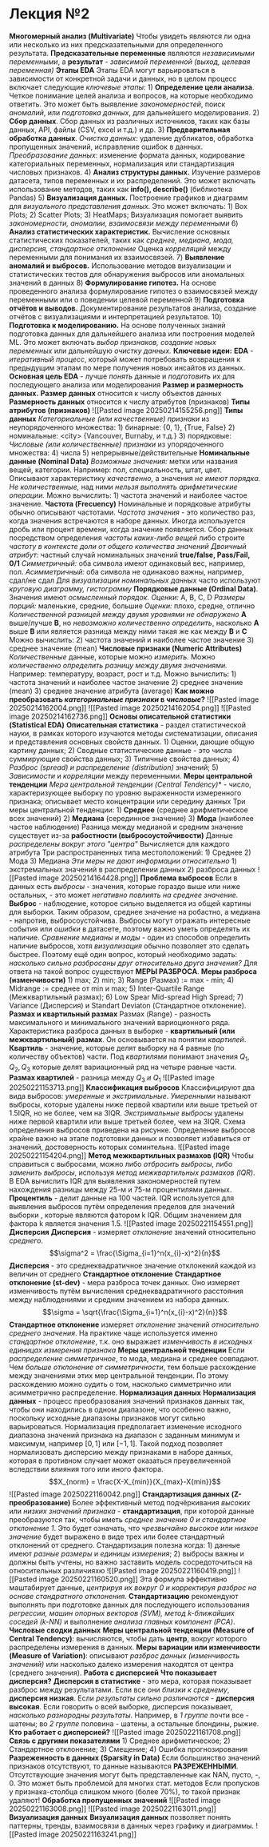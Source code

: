 # Лекция №2
**Многомерный анализ (Multivariate)**
	Чтобы увидеть являются ли одна или несколько из них предсказательными для определенного результата. **Предсказательные переменные** являются *независимыми переменными*, а **результат** - *зависимой переменной (выход, целевая переменная)*
**Этапы EDA**
	Этапы EDA могут варьироваться в зависимости от конкретной задачи и данных, но в целом процесс включает следующие *ключевые этапы:*
	1) **Определение цели анализа**.
		Четкое понимание целей анализа и вопросов, на которые необходимо ответить. Это может быть выявление *закономерностей*, поиск *аномалий*, или *подготовка данных*, для дальнейшего моделирования.
	2) **Сбор данных**.
		Сбор данных из различных источников, таких как базы данных, API, файлы (CSV, excel и т.д.) и др.
	3) **Предварительная обработка данных**.
		*Очистка данных:* удаление дубликатов, обработка пропущенных значений, исправление ошибок в данных.
		*Преобразование данных:* изменение формата данных, кодирование категориальных переменных, нормализация или стандартизация числовых признаков.
	4) **Анализ структуры данных.**
		Изучение размеров датасета, типов переменных и их распределений. Это может включать использование методов, таких как **info(), describe()** (библиотека Pandas)
	5) **Визуализация данных.**
		Построение графиков и диаграмм для *визуального представления данных.* Это может включать:
				1) Box Plots;
				2) Scatter Plots;
				3) HeatMaps;
		Визуализация помогает выявить *закономерности, аномалии, взаимосвязи между переменными*
	6) **Анализ статистических характеристик.**
		Вычисление основных статистических показателей, таких как *среднее, медиана, мода, дисперсия, стандартное отклонение*
		Оценка *корреляций* между переменными для понимания их взаимосвязей.
	7) **Выявление аномалий и выбросов.**
		Использование методов визуализации и статистических тестов для обнаружения выбросов или аномальных значений в данных
	8) **Формулирование гипотез.**
		На основе проведенного анализа формулирование гипотез о взаимосвязей между переменными или о поведении целевой переменной
	9) **Подготовка отчётов и выводов.**
		Документирование результатов анализа, создание отчётов с визуализациями и интерпретацией результатов.
	10) **Подготовка к моделированию.**
		На основе полученных знаний подготовка данных для дальнейшего анализа или построения моделей ML. Это может включать *выбор признаков, создание новых переменных* или дальнейшую *очистку данных.*
**Ключевые идеи:**
	**EDA** - *итеративный процесс*, который может потребовать возвращения к предыдущим этапам по мере получения новых инсайтов из данных.
	**Основная цель EDA** - лучше *понять* данные и *подготовить* их для последующего анализа или моделирования
**Размер и размерность данных.**
	**Размер данных** относится к числу объектов данных
	**Размерность данных** относится к числу атрибутов (признаков)
**Типы атрибутов (признаков)**
	![[Pasted image 20250214155256.png]]
**Типы данных**
	*Категориальные (или качественные) признаки* из неупорядоченного множества:
		1) бинарные: {0, 1}, {True, False}
		2) номинальные: \<city> {Vancouver, Burnaby, и т.д.}
		3) порядковые: 
	*Числовые (или количественные) признаки* из упорядоченного множества:
		4) числа
		5) непрерывные/действительные
	**Номинальные данные (Nominal Data)**
		*Возможные значения:* метки или названия вещей, категории. Например: пол, специальность, штат, цвет.
		Описывают характеристику *качественно,* а значения *не имеют порядка.*
		*Не количественные,* над ними *нельзя выполнять арифметические операции.*
		Можно вычислить:
			1) частота значений и наиболее частое значение.
		**Частота (Frecuency)**
			Номинальные и порядковые атрибуты обычно описывают частотами.
			*Частота значения* - это количество раз, когда значения встречаются в наборе данных.
			Иногда используется дробь или процент времени, когда значение появляется.
		Сбор данных посредством определения *частоты каких-либо вещей* либо строите *частоту в контексте доли от общего количества значений*
		*Двоичный атрибут:* частный случай номинальных значений **true/false, Pass/Fail, 0/1**
		*Симметричный:* оба символа имеют одинаковый вес, например, пол.
		*Асимметричный:* оба символа не одинаково важны, например, сдал/не сдал
		Для *визуализации номинальных данных* часто используют *круговую диаграмму, гистограмму*
	**Порядковые данные (Ordinal Data)**.
		Значения имеют *осмысленный порядок.*
			*Оценки:* A, B, C, D
			*Размеры порций:* маленькие, средние, большие
			*Оценки:* плохо, средне, отлично
		*Количественной разницей между двумя уровнями не обнаружено*
		**A** выше/лучше **B**, но *невозможно количественно определить*, насколько **A** выше **B** или является разница между ними такая же как между **B** и **C**
		Можно вычислить: 
			2) частота значений и наиболее частое значение
			3) среднее значение (mean)
	**Числовые признаки (Numeric Attributes)**
		*Количественные* данные, которые можно *измерить.*
		Можно *количественно определить разницу между двумя значениями.* Например: температуру, возраст, рост и т.д.
		Можно вычислить:
			1) частота значений и наиболее частое значение
			2) среднее значение (mean)
			3) среднее значение атрибута (average)
**Как можно преобразовать *категориальные признаки* в *числовые*?**
	![[Pasted image 20250214162004.png]]
	![[Pasted image 20250214162054.png]]
	![[Pasted image 20250214162736.png]]
**Основы описательной статистики (Statistical EDA)**
	**Описательная статистика** - раздел статистической науки, в рамках которого изучаются методы систематизации, описания и представления основных свойств данных.
	1) Оценки, дающие общую картину данных;
	2) Сводные статистические данные - это числа суммирующие свойства данных;
	3) Типичные свойства данных;
	4) *Разброс (spread) и распределение (distribution)* значений;
	5) *Зависимости* и *корреляции* между переменными.
	**Меры центральной тенденции**
		**Мера центральной тенденции* (Central Tendency)** - число, характеризующее выборку по уровню выраженности измеренного признака; описывает место концентрации или середину данных
		Три меры центральной тенденции:
			1) **Среднее** (среднее арифметическое всех значений)
			2) **Медиана** (серединное значение)
			3) **Мода** (наиболее частое наблюдение)
		Разница между медианой и средним значение существует из-за **рабостности (выбросоустойчивости)**
		Данные *распределены вокруг этого "центра"*
		Вычисляется для каждого атрибута
		Три распространенных типа местоположений:
			1) Среднее
			2) Мода
			3) Медиана
		*Эти меры не дают информации относительно*
			1) экстремальных значений в распределении данных
			2) разброса данных
		![[Pasted image 20250214164428.png]]
**Проблема выбросов**
	Если в данных есть *выбросы* - значения, которые гораздо выше или ниже остальных, - это может *негативно повлиять на среднее значение.*
	**Выброс** - наблюдение, которое сильно выделяется из общей картины для выборки.
	Таким образом, среднее значение на робастно, а медиана - напротив, выбросоустойчива.
	Выбросы могут отражать интересные события или *ошибки* в датасете, поэтому важно уметь определять их наличие.
	*Сравнение медианы и моды* - один из способов определить наличие выбросов, хотя *визуализация* обычно позволяет это сделать быстрее.
	Поэтому ещё один вопрос, который необходимо задать: *насколько сильно разбросаны друг относительно друга значения?*
	Для ответа на такой вопрос существуют **МЕРЫ РАЗБРОСА**.
**Меры разброса (изменчивости)**
	1) max;
	2) min;
	3) Range (Размах) := max - min;
	4) Midrange := среднее от min и max;
	5) Inter-Quartile Range (Межквартильный размах);
	6) Low Spear Mid-spread High Spread;
	7) Variance (Дисперсия) и Standart Deviaton (Стандартное отклонение).
	**Размах и квартильный размах**
		Размах (Range) - разность максимального и минимального значений вариоционного ряда.
		Характеристика разброса данных в выборке - **квартильный (или межквартильный) размах**. Он основывается на понятии *квартилей*.
		**Квартиль** - значение, которые делят выборку на 4 равные (по количеству объектов) части.
		Под *квартилями* понимают значения $Q_{1}, Q_{2}, Q_{3}$ которые делят вариационный ряд на четыре равные части.
		**Размах квартилей** - разница между $Q_{3}\ и\ Q_{1}$
	![[Pasted image 20250221153713.png]]
**Классификация выбросов**
	Классифицируют два вида выбросов: *умеренные* и *экстримальные*.
	*Умеренными* называют выбросы, которые удалены ниже первой квартили или выше третьей от 1.5IQR, но не более, чем на 3IQR. *Экстримальные выбросы* удалены ниже первой квартили или выше третьей более, чем на 3IQR. Схема определения выбросов приведена на рисунке. Определение выбросов крайне важно на этапе подготовки данных и позволяет избавиться от значений, достоверность которых соминтельна.
	![[Pasted image 20250221154204.png]]
**Метод межквартильных размахов (IQR)**
	Чтобы справиться с выбросами, можно либо *отбросить выбросы*, либо *заменить выбросы*, используя *метод межквартильных размахов (IQR)*.
	В EDA вычислить IQR для выявления закономерностей путем нахождения разницы между 25-м и 75-м процентилями данных.
	**Процентиль** - делит данные на 100 частей.
	IQR используется для выявления выбросов путём определения пределов для значений выборки , которые являются фатором k IQR. Общим значением для фактора k является значения 1.5.
	![[Pasted image 20250221154551.png]]
**Дисперсия**
	**Дисперсия** - измеряет *отклонение* значений относительно *среднего*.
	$$\sigma^2 = \frac{\Sigma_{i=1}^n(x_{i}-x)^2}{n}$$
	**Дисперсия** - это среднеквадратичное значение отклонений каждой из величин от среднего
	**Стандартное отклонение**
		**Стандартное отклонение (st-dev)** - мера разброса точек данных. Оно измеряет изменчивость путём вычисления среднеквадратичного расстояния между наблюдениями и средним значением из набора данных.
		$$\sigma = \sqrt{\frac{\Sigma_{i=1}^n(x_{i}-x)^2}{n}}$$
		**Стандартное отклонение** измеряет *отклонение* значений *относительно среднего значения*.
		На практике чаще используется именно *стандартное отклонение*, т.к. оно выражает *изменчивость в исходных единицах измерения признака*
**Меры центральной тенденции**
	Если *распределение симметричное*, то мода, медиана и среднее совпадают.
	Чем *больше отклонение от симметричности*, тем больше расхождение между значениями этих мер центральной тенденции. По этому расхождению можно судить о том, насколько симметрично или асимметрично распределение.
**Нормализация данных**
	**Нормализация данных** - процесс преобразования значений признаков данных так, чтобы они находились в одном диапазоне, что особенно важно, поскольку исходные диапазоны признаков могут сильно варьироваться.
	Нормализация предполагает изменение исходного диапазона значений признака на диапазон с заданным минимум и максимум, например $[0, 1]$ или $[-1, 1]$. Такой подход позволяет нормализовать дисперсию между признаками в наборе данных, которая в противном случает может оказаться преувеличенной вследствии влияния того или иного фактора.
	$$X_{norm} = \frac{X-X_{min}}{X_{max}-X{min}}$$
	![[Pasted image 20250221160042.png]]
**Стандартизация данных (Z-преобразование)**
	Более эффективный метод подчёркивания *высоких* или *низких значений признака* - **стандартизация**, при которой данные преобразуются так, чтобы иметь *среднее значение 0 и стандартное отклонение 1*. Это будет означать, что *чрезвычайно высокое или низкое значение* будет выражено в виде трех или более стандартный отклонений от среднего.
	Стандартизация полезна когда:
		1) данные имеют *разные размеры* и *единицы измерения*;
		2) выбросы важны и должны быть учтены, но важно заставить модель сосредоточиться на относительных различияхю
	![[Pasted image 20250221160419.png]]
	![[Pasted image 20250221160520.png]]
	Эта формула эффективно маштабирует данные, *центрируя их вокруг 0 и корректируя разброс на основе стандратного отклонения*.
	**Стандартизацию** рекомендуют выполнять при подготовке данных для последующего использования *регрессии, машин опорных векторов (SVM), метод k-ближайших соседей (k-NN)* и выполнение *анализа главных компонент (PCA)*.
**Числовые сводки данных**
		**Меры центральной тенденции (Measure of Central Tendency)**: вычисляются, чтобы дать **центр**, вокруг которого распределены измерения в данных.
		**Меры вариации или изменчивости (Measure of Variation)**: описывают *разброс данных (изменчивость значений)* или насколько далеко измерения находятся от центра (среднего значения).
**Работа с дисперсией**
	**Что показывает дисперсия?**
		**Дисперсия в статистике** - это мера, которая показывает разброс между результатами. Если все они *близки к среднему*, **дисперсия низкая**. Если *результаты сильно различаются* - **дисперсия высокая**.
		Если говорить о всей выборке, дисперсия показывает, *насколько разнородны результаты*. Например, в *1 группе* почти все - шатены; во *2 группе* половина - шатены, а остальные блондины, рыжие.
	**Кто работает с дисперсией?**
		![[Pasted image 20250221161708.png]]
	**Связь с другими показателями**
		1) Среднее арифметическое;
		2) Стандартное отклонение;
		3) Смещение;
		4) Ошибка прогнозирования
**Разреженность в данных (Sparsity in Data)**
	Если большинство значений признаков отсутствуют, то данные называются **РАЗРЕЖЕННЫМИ**.
	Отсутствующие значения могут быть представленные как NAN, пусто, -, 0.
	Это может быть проблемой для многих стат. методов
	Если пропусков у признака-столбца слишком много (более 70%), то такой признак удаляют!
**Обработка пропущенных значений**
	![[Pasted image 20250221163008.png]]
	![[Pasted image 20250221163011.png]]
**Визуализация данных**
	**Визуализация данных** позволяет понять паттерны, тренды, взаимосвязи в данных через графику и диаграммы.
	![[Pasted image 20250221163241.png]]
